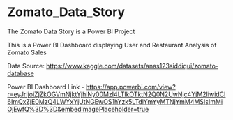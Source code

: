 # Zomato_Data_Story
The Zomato Data Story is a Power BI Project

This is a Power BI Dashboard displaying User and Restaurant Analysis of Zomato Sales

Data Source: https://www.kaggle.com/datasets/anas123siddiqui/zomato-database

Power BI Dashboard Link - 
https://app.powerbi.com/view?r=eyJrIjoiZjZkOGVmNjktYjhiNy00MzI4LTlkOTktN2Q0N2UwNjc4YjM2IiwidCI6ImQxZjE0MzQ4LWYxYjUtNGEwOS1hYzk5LTdlYmYyMTNjYmM4MSIsImMiOjEwfQ%3D%3D&embedImagePlaceholder=true
